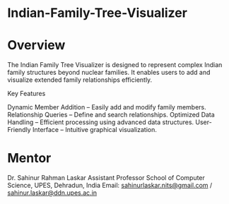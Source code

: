 # Indian-Family-Tree-Visualizer

# Overview

The Indian Family Tree Visualizer is designed to represent complex Indian family structures beyond nuclear families. It enables users to add and visualize extended family relationships efficiently.

Key Features

Dynamic Member Addition – Easily add and modify family members.
Relationship Queries – Define and search relationships.
Optimized Data Handling – Efficient processing using advanced data structures.
User-Friendly Interface – Intuitive graphical visualization.

# Mentor

Dr. Sahinur Rahman Laskar
Assistant Professor
School of Computer Science, UPES, Dehradun, India
Email: sahinurlaskar.nits@gmail.com / sahinur.laskar@ddn.upes.ac.in
